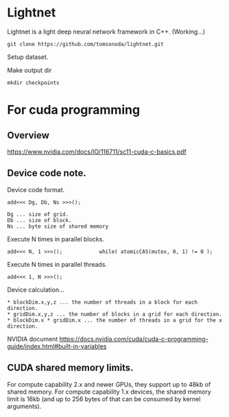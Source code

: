 # Lightnet #

Lightnet is a light deep neural network framework in C++. (Working...)

```
git clone https://github.com/tomsonoda/lightnet.git
```

Setup dataset.

Make output dir
```
mkdir checkpoints
```

# For cuda programming

## Overview
https://www.nvidia.com/docs/IO/116711/sc11-cuda-c-basics.pdf

## Device code note.

Device code format.
```
add<<< Dg, Db, Ns >>>();

Dg ... size of grid.
Db ... size of block.
Ns ... byte size of shared memory
```

Execute N times in parallel blocks.
```
add<<< N, 1 >>>();            while( atomicCAS(mutex, 0, 1) != 0 );
```
Execute N times in parallel threads.
```
add<<< 1, N >>>();
```

Device calculation...

```
* blockDim.x,y,z ... the number of threads in a block for each direction.
* gridDim.x,y,z ... the number of blocks in a grid for each direction.
* blockDim.x * gridDim.x ... the number of threads in a grid for the x direction.
```

NVIDIA document
https://docs.nvidia.com/cuda/cuda-c-programming-guide/index.html#built-in-variables

## CUDA shared memory limits.

 For compute capability 2.x and newer GPUs, they support up to 48kb of shared memory.
 For compute capability 1.x devices, the shared memory limit is 16kb (and up to 256 bytes of that can be consumed by kernel arguments).
